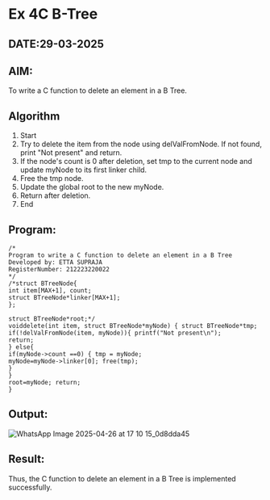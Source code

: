# Ex 4C B-Tree
## DATE:29-03-2025
## AIM:
To write a C function to delete an element in a B Tree.
## Algorithm
1.  Start
2.	Try to delete the item from the node using delValFromNode. If not found, print "Not present" and return.
3.	If the node's count is 0 after deletion, set tmp to the current node and update myNode to its first linker child.
4.	Free the tmp node.
5.	Update the global root to the new myNode.
6.	Return after deletion.
7.	End


## Program:
```
/*
Program to write a C function to delete an element in a B Tree
Developed by: ETTA SUPRAJA
RegisterNumber: 212223220022
*/
/*struct BTreeNode{
int item[MAX+1], count;
struct BTreeNode*linker[MAX+1];
};

struct BTreeNode*root;*/
voiddelete(int item, struct BTreeNode*myNode) { struct BTreeNode*tmp; if(!delValFromNode(item, myNode)){ printf("Not present\n");
return;
} else{
if(myNode->count ==0) { tmp = myNode;
myNode=myNode->linker[0]; free(tmp);
}
}
root=myNode; return;
}

```

## Output:

![WhatsApp Image 2025-04-26 at 17 10 15_0d8dda45](https://github.com/user-attachments/assets/4d882984-f9e8-4b98-a4f4-b499eb8e100b)

## Result:
Thus, the C function to delete an element in a B Tree is implemented successfully.

